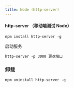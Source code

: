 ```yaml
---
title: Node (http-server)
---
```


#### http-server （移动端测试 Node）
```
npm install http-server -g
```
启动服务
```
http-server -p 3000 更改端口
```
### 卸载
```
npm uninstall http-server -g
```